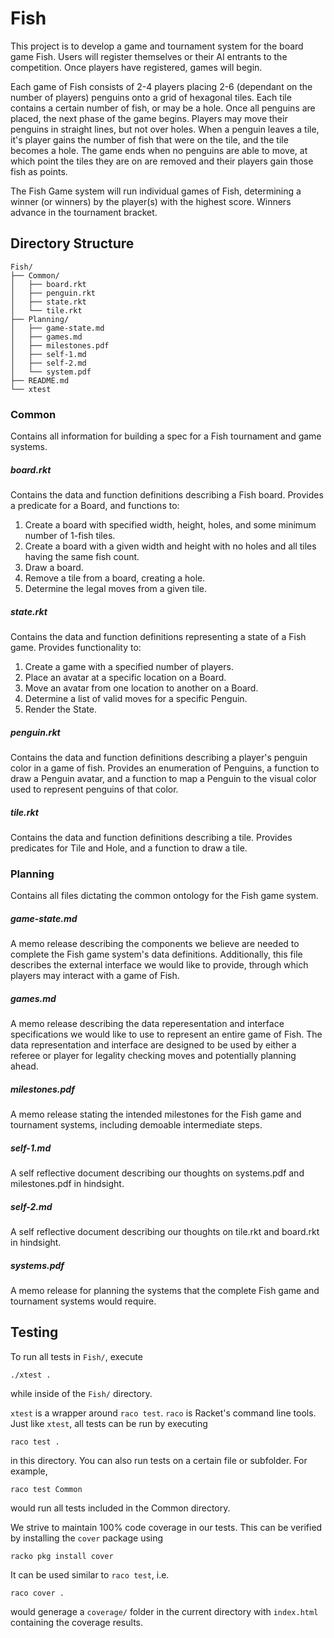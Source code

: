 # Fish
This project is to develop a game and tournament system for the board game Fish. Users will register themselves or their AI entrants to the competition. Once players have registered, games will begin.

Each game of Fish consists of 2-4 players placing 2-6 (dependant on the number of players) penguins onto a grid of hexagonal tiles. Each tile contains a certain number of fish, or may be a hole. Once all penguins are placed, the next phase of the game begins. Players may move their penguins in straight lines, but not over holes. When a penguin leaves a tile, it's player gains the number of fish that were on the tile, and the tile becomes a hole. The game ends when no penguins are able to move, at which point the tiles they are on are removed and their players gain those fish as points.

The Fish Game system will run individual games of Fish, determining a winner (or winners) by the player(s) with the highest score. Winners advance in the tournament bracket.

## Directory Structure
```
Fish/
├── Common/
│   ├── board.rkt
│   ├── penguin.rkt
│   ├── state.rkt
│   └── tile.rkt
├── Planning/
│   ├── game-state.md
│   ├── games.md
│   ├── milestones.pdf
│   ├── self-1.md
│   ├── self-2.md
│   └── system.pdf
├── README.md
└── xtest
```

### Common
Contains all information for building a spec for a Fish tournament and game systems.

##### board.rkt
Contains the data and function definitions describing a Fish board.
Provides a predicate for a Board, and functions to:
 1. Create a board with specified width, height, holes, and some minimum number of 1-fish tiles.
 2. Create a board with a given width and height with no holes and all tiles having the same fish count.
 3. Draw a board.
 4. Remove a tile from a board, creating a hole.
 5. Determine the legal moves from a given tile.
 
##### state.rkt
Contains the data and function definitions representing a state of a Fish game.
Provides functionality to:
 1. Create a game with a specified number of players.
 2. Place an avatar at a specific location on a Board.
 3. Move an avatar from one location to another on a Board.
 4. Determine a list of valid moves for a specific Penguin.
 5. Render the State.

##### penguin.rkt
Contains the data and function definitions describing a player's penguin color in a game of fish.
Provides an enumeration of Penguins, a function to draw a Penguin avatar, and a function to map a Penguin to the visual color used to represent penguins of that color.

##### tile.rkt
Contains the data and function definitions describing a tile.
Provides predicates for Tile and Hole, and a function to draw a tile.

### Planning
Contains all files dictating the common ontology for the Fish game system.

##### game-state.md
A memo release describing the components we believe are needed to complete the Fish game system's data definitions. Additionally, this file describes the external interface we would like to provide, through which players may interact with a game of Fish.

##### games.md
A memo release describing the data reperesentation and interface specifications we would like to use to represent an entire game of Fish. The data representation and interface are designed to be used by either a referee or player for legality checking moves and potentially planning ahead.

##### milestones.pdf
A memo release stating the intended milestones for the Fish game and tournament systems, including demoable intermediate steps.

##### self-1.md
A self reflective document describing our thoughts on systems.pdf and milestones.pdf in hindsight.

##### self-2.md
A self reflective document describing our thoughts on tile.rkt and board.rkt in hindsight.

##### systems.pdf
A memo release for planning the systems that the complete Fish game and tournament systems would require.

## Testing
To run all tests in `Fish/`, execute
```
./xtest .
```
while inside of the `Fish/` directory.

`xtest` is a wrapper around `raco test`. `raco` is Racket's command line tools. Just like `xtest`, all tests can be run by executing
```
raco test .
```
in this directory. You can also run tests on a certain file or subfolder. For example,
```
raco test Common
```
would run all tests included in the Common directory.

We strive to maintain 100% code coverage in our tests. This can be verified by installing the `cover` package using
```
racko pkg install cover
```
It can be used similar to `raco test`, i.e.
```
raco cover .
```
would generage a `coverage/` folder in the current directory with `index.html` containing the coverage results.

